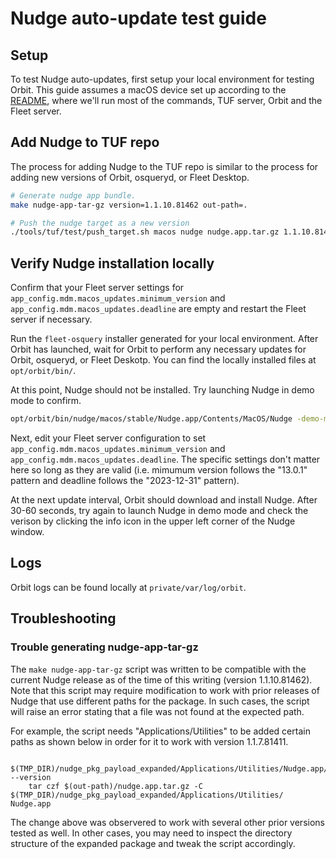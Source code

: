 # Nudge auto-update test guide

## Setup

To test Nudge auto-updates, first setup your local environment for testing Orbit. This guide assumes
a macOS device set up according to the [README](https://github.com/fleetdm/fleet/main/tools/tuf/test/README.md), where we'll run most of the 
commands, TUF server, Orbit and the Fleet server.

## Add Nudge to TUF repo

The process for adding Nudge to the TUF repo is similar to the process for adding new versions of
Orbit, osqueryd, or Fleet Desktop.

```sh
# Generate nudge app bundle.
make nudge-app-tar-gz version=1.1.10.81462 out-path=.

# Push the nudge target as a new version
./tools/tuf/test/push_target.sh macos nudge nudge.app.tar.gz 1.1.10.81462
```

## Verify Nudge installation locally

Confirm that your Fleet server settings for `app_config.mdm.macos_updates.minimum_version` and
`app_config.mdm.macos_updates.deadline` are empty and restart the Fleet server if necessary.

Run the `fleet-osquery` installer generated for your local environment. After Orbit has launched,
wait for Orbit to perform any necessary updates for Orbit, osqueryd, or Fleet Deskotp. You can find
the locally installed files at `opt/orbit/bin/`.

At this point, Nudge should not be installed. Try launching Nudge in demo mode to confirm.

```sh
opt/orbit/bin/nudge/macos/stable/Nudge.app/Contents/MacOS/Nudge -demo-mode
```

Next, edit your Fleet server configuration to set `app_config.mdm.macos_updates.minimum_version` and
`app_config.mdm.macos_updates.deadline`. The specific settings don't matter here so long as they are
valid (i.e. mimumum version follows the "13.0.1" pattern and deadline follows the "2023-12-31" pattern).

At the next update interval, Orbit should download and install Nudge. After 30-60 seconds, try again
to launch Nudge in demo mode and check the verison by clicking the info icon in the upper left
corner of the Nudge window. 

## Logs 

Orbit logs can be found locally at `private/var/log/orbit`.

## Troubleshooting

### Trouble generating nudge-app-tar-gz

The `make nudge-app-tar-gz` script was written to be compatible with the current Nudge release as of
the time of this writing (version 1.1.10.81462). Note that this script may require modification to
work with prior releases of Nudge that use different paths for the package. In such cases, the
script will raise an error stating that a file was not found at the expected path. 

For example, the script needs "Applications/Utilities" to be added certain paths as shown below in
order for it to work with version 1.1.7.81411. 

```
	$(TMP_DIR)/nudge_pkg_payload_expanded/Applications/Utilities/Nudge.app/Contents/MacOS/Nudge --version
	tar czf $(out-path)/nudge.app.tar.gz -C $(TMP_DIR)/nudge_pkg_payload_expanded/Applications/Utilities/ Nudge.app
```

The change above was observered to work with several other prior versions tested as well. In other
cases, you may need to inspect the directory structure of the expanded package and tweak the script
accordingly. 





